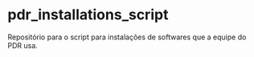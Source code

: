 # pdr_installations_script
Repositório para o script para instalações de softwares que a equipe do PDR usa.
